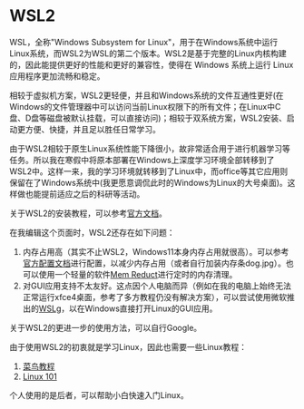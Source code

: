 # WSL2

WSL，全称"Windows Subsystem for Linux"，用于在Windows系统中运行Linux系统，而WSL2为WSL的第二个版本。WSL2是基于完整的Linux内核构建的，因此能提供更好的性能和更好的兼容性，使得在 Windows 系统上运行 Linux 应用程序更加流畅和稳定。

相较于虚拟机方案，WSL2更轻便，并且和Windows系统的文件互通性更好(在Windows的文件管理器中可以访问当前Linux权限下的所有文件；在Linux中C盘、D盘等磁盘被默认挂载，可以直接访问)；相较于双系统方案，WSL2安装、启动更方便、快捷，并且足以胜任日常学习。

由于WSL2相较于原生Linux系统性能下降很小，故非常适合用于进行机器学习等任务。所以我在寒假中将原本部署在Windows上深度学习环境全部转移到了WSL2中。这样一来，我的学习环境就转移到了Linux中，而office等其它应用则保留在了Windows系统中(我更愿意调侃此时的Windows为Linux的大号桌面)。这样做也能提前适应之后的科研等活动。

关于WSL2的安装教程，可以参考[官方文档](https://learn.microsoft.com/en-us/windows/wsl/install)。

在我编辑这个页面时，WSL2还存在如下问题：

1. 内存占用高（其实不止WSL2，Windows11本身内存占用就很高）。可以参考[官方配置文档](https://learn.microsoft.com/en-us/windows/wsl/wsl-config#wslconfig)进行配置，以减少内存占用（或者自行加装内存条dog.jpg）。也可以使用一个轻量的软件[Mem Reduct](https://github.com/henrypp/memreduct)进行定时的内存清理。
2. 对GUI应用支持不太友好。这点因个人电脑而异（例如在我的电脑上始终无法正常运行xfce4桌面，参考了多方教程仍没有解决方案），可以尝试使用微软推出的[WSLg](https://learn.microsoft.com/zh-cn/windows/wsl/tutorials/gui-apps)，以在Windows直接打开Linux的GUI应用。

关于WSL2的更进一步的使用方法，可以自行Google。

由于使用WSL2的初衷就是学习Linux，因此也需要一些Linux教程：

1. [菜鸟教程](https://www.runoob.com/linux/linux-tutorial.html)
2. [Linux 101](https://101.lug.ustc.edu.cn/)

个人使用的是后者，可以帮助小白快速入门Linux。